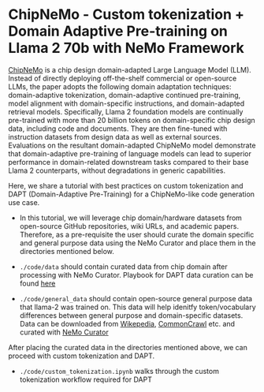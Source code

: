 # ChipNeMo - Custom tokenization + Domain Adaptive Pre-training on Llama 2 70b with NeMo Framework

[ChipNeMo](https://arxiv.org/pdf/2311.00176) is a chip design domain-adapted Large Language Model (LLM). Instead of directly deploying off-the-shelf commercial or open-source LLMs, the paper adopts the following domain adaptation techniques: domain-adaptive tokenization, domain-adaptive continued pre-training, model alignment with domain-specific instructions, and domain-adapted retrieval models. Specifically, Llama 2 foundation models are continually pre-trained with more than 20 billion tokens on domain-specific chip design data, including code and documents. They are then fine-tuned with instruction datasets from design data as well as external sources. Evaluations on the resultant domain-adapted ChipNeMo model demonstrate that domain-adaptive pre-training of language models can lead to superior performance in domain-related downstream tasks compared to their base Llama 2 counterparts, without degradations in generic capabilities.

Here, we share a tutorial with best practices on custom tokenization and DAPT (Domain-Adaptive Pre-Training) for a ChipNeMo-like code generation use case.

* In this tutorial, we will leverage chip domain/hardware datasets from open-source GitHub repositories, wiki URLs, and academic papers. Therefore, as a pre-requisite the user should curate the domain specific and general purpose data using the NeMo Curator and place them in the directories mentioned below. 

* `./code/data` should contain curated data from chip domain after processing with NeMo Curator. Playbook for DAPT data curation can be found [here](https://github.com/NVIDIA/NeMo-Curator/tree/main/tutorials/dapt-curation)

* `./code/general_data` should contain open-source general purpose data that llama-2 was trained on. This data will help idenitfy token/vocabulary differences between general purpose and domain-specific datasets. Data can be downloaded from [Wikepedia](https://huggingface.co/datasets/legacy-datasets/wikipedia), [CommonCrawl](https://data.commoncrawl.org/) etc. and curated with [NeMo Curator](https://github.com/NVIDIA/NeMo-Curator/tree/main/tutorials/single_node_tutorial)

After placing the curated data in the directories mentioned above, we can proceed with custom tokenization and DAPT. 

* `./code/custom_tokenization.ipynb` walks through the custom tokenization workflow required for DAPT 